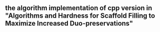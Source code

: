 ## the algorithm implementation of cpp version in "Algorithms and Hardness for Scaffold Filling to Maximize Increased Duo-preservations"
